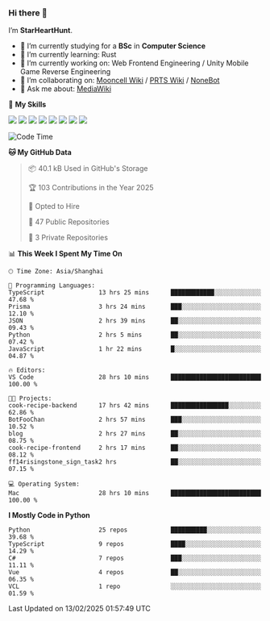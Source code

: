 ### Hi there 👋

I’m **StarHeartHunt**.

- 🏫 I’m currently studying for a **BSc** in **Computer Science**
- 🌱 I’m currently learning: Rust
- 🔭 I’m currently working on: Web Frontend Engineering / Unity Mobile Game Reverse Engineering
- 👯 I’m collaborating on: [Mooncell Wiki](https://fgo.wiki/) / [PRTS Wiki](http://prts.wiki/) / [NoneBot](https://github.com/nonebot)
- 💬 Ask me about: [MediaWiki](https://www.mediawiki.org)

🌟 **My Skills**

![](https://img.shields.io/badge/-Python-3e74a2?style=flat-square&logo=Python&logoColor=fff)
![](https://img.shields.io/badge/-Node.js-339933?style=flat-square&logo=node.js&logoColor=fff)
![](https://img.shields.io/badge/-Vue-4fc08d?style=flat-square&logo=vue.js&logoColor=fff)
![](https://img.shields.io/badge/-React-2d98ce?style=flat-square&logo=React&logoColor=fff)
![](https://img.shields.io/badge/-TypeScript-3178C6?style=flat-square&logo=TypeScript&logoColor=fff)
![](https://img.shields.io/badge/-Docker-2496ED?style=flat-square&logo=Docker&logoColor=fff)
![](https://img.shields.io/badge/-Linux-000000?style=flat-square&logo=Linux&logoColor=fff)
![](https://img.shields.io/badge/-Dotnet-512bd4?style=flat-square&logo=.net&logoColor=fff)

<!--START_SECTION:waka-->
![Code Time](http://img.shields.io/badge/Code%20Time-1%2C439%20hrs%2051%20mins-blue)

**🐱 My GitHub Data** 

> 📦 40.1 kB Used in GitHub's Storage 
 > 
> 🏆 103 Contributions in the Year 2025
 > 
> 💼 Opted to Hire
 > 
> 📜 47 Public Repositories 
 > 
> 🔑 3 Private Repositories 
 > 
📊 **This Week I Spent My Time On** 

```text
🕑︎ Time Zone: Asia/Shanghai

💬 Programming Languages: 
TypeScript               13 hrs 25 mins      ████████████░░░░░░░░░░░░░   47.68 % 
Prisma                   3 hrs 24 mins       ███░░░░░░░░░░░░░░░░░░░░░░   12.10 % 
JSON                     2 hrs 39 mins       ██░░░░░░░░░░░░░░░░░░░░░░░   09.43 % 
Python                   2 hrs 5 mins        ██░░░░░░░░░░░░░░░░░░░░░░░   07.42 % 
JavaScript               1 hr 22 mins        █░░░░░░░░░░░░░░░░░░░░░░░░   04.87 % 

🔥 Editors: 
VS Code                  28 hrs 10 mins      █████████████████████████   100.00 % 

🐱‍💻 Projects: 
cook-recipe-backend      17 hrs 42 mins      ████████████████░░░░░░░░░   62.86 % 
BotFooChan               2 hrs 57 mins       ███░░░░░░░░░░░░░░░░░░░░░░   10.52 % 
blog                     2 hrs 27 mins       ██░░░░░░░░░░░░░░░░░░░░░░░   08.75 % 
cook-recipe-frontend     2 hrs 17 mins       ██░░░░░░░░░░░░░░░░░░░░░░░   08.12 % 
ff14risingstone_sign_task2 hrs               ██░░░░░░░░░░░░░░░░░░░░░░░   07.15 % 

💻 Operating System: 
Mac                      28 hrs 10 mins      █████████████████████████   100.00 % 
```

**I Mostly Code in Python** 

```text
Python                   25 repos            ██████████░░░░░░░░░░░░░░░   39.68 % 
TypeScript               9 repos             ████░░░░░░░░░░░░░░░░░░░░░   14.29 % 
C#                       7 repos             ███░░░░░░░░░░░░░░░░░░░░░░   11.11 % 
Vue                      4 repos             ██░░░░░░░░░░░░░░░░░░░░░░░   06.35 % 
VCL                      1 repo              ░░░░░░░░░░░░░░░░░░░░░░░░░   01.59 % 
```




 Last Updated on 13/02/2025 01:57:49 UTC
<!--END_SECTION:waka-->
